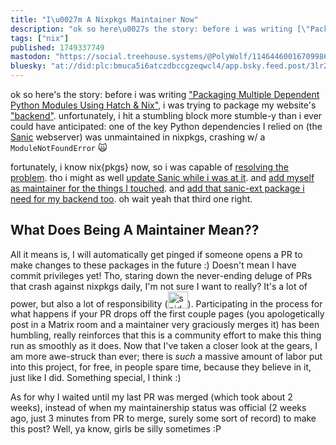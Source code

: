 ```yaml
---
title: "I\u0027m A Nixpkgs Maintainer Now"
description: "ok so here\u0027s the story: before i was writing [\"Packaging Multiple Dependent Python Modules Using Hatch \u0026 Nix\"](https://wolfgirl.dev/blog/..."
tags: ["nix"]
published: 1749337749
mastodon: "https://social.treehouse.systems/@PolyWolf/114644600167099861"
bluesky: "at://did:plc:bmuca5i6atczdbccgzeqwcl4/app.bsky.feed.post/3lr2hsbahf22p"
---
```


ok so here's the story: before i was writing ["Packaging Multiple Dependent Python Modules Using Hatch & Nix"](https://wolfgirl.dev/blog/2025-05-15-packaging-multiple-dependent-python-modules-using-hatch-nix/), i was trying to package my website's ["backend"](https://github.com/p0lyw0lf/crossposter). unfortunately, i hit a stumbling block more stumble-y than i ever could have anticipated: one of the key Python dependencies I relied on (the [Sanic](https://sanic.dev/en/) webserver) was unmaintained in nixpkgs, crashing w/ a `ModuleNotFoundError` 🙀

fortunately, i know nix{pkgs} now, so i was capable of [resolving the problem](https://github.com/NixOS/nixpkgs/pull/409605). tho i might as well [update Sanic while i was at it](https://github.com/NixOS/nixpkgs/pull/409599). and [add myself as maintainer for the things I touched](https://github.com/NixOS/nixpkgs/pull/410499). and [add that sanic-ext package i need for my backend too](https://github.com/NixOS/nixpkgs/pull/410691). oh wait yeah that third one right.

## What Does Being A Maintainer Mean??

All it means is, I will automatically get pinged if someone opens a PR to make changes to these packages in the future :) Doesn't mean I have commit privileges yet! Tho, staring down the never-ending deluge of PRs that crash against nixpkgs daily, I'm not sure I want to really? It's a lot of power, but also a lot of responsibility (<img src="https://static.wolfgirl.dev/polywolf/blog/01974c83-e2a2-7bb3-acae-aeb9b4cea33e/Mvc2-spiderman.png" alt="spiderman" title="spiderman" style="display: inline; width: 32px; height: 27.5px; vertical-align: bottom;" />). Participating in the process for what happens if your PR drops off the first couple pages (you apologetically post in a Matrix room and a maintainer very graciously merges it) has been humbling, really reinforces that this is a community effort to make this thing run as smoothly as it does. Now that I've taken a closer look at the gears, I am more awe-struck than ever; there is _such_ a massive amount of labor put into this project, for free, in people spare time, because they believe in it, just like I did. Something special, I think :)

As for why I waited until my last PR was merged (which took about 2 weeks), instead of when my maintainership status was official (2 weeks ago, just 3 minutes from PR to merge, surely some sort of record) to make this post? Well, ya know, girls be silly sometimes :P